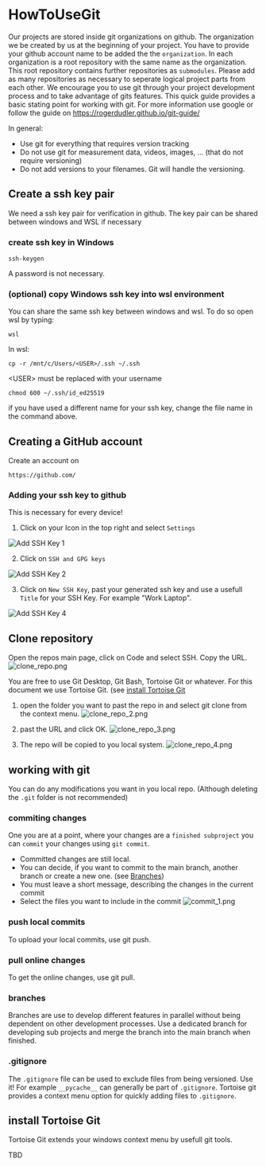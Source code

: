 # HowToUseGit

Our projects are stored inside git organizations on github. The organization we be created by us at the beginning of your project. You have to provide your github account name to be added the the `organization`. In each organization is a root repository with the same name as the organization. This root repository contains further repositories as `submodules`. Please add as many repositories as necessary to seperate logical project parts from each other.
We encourage you to use git through your project development process and to take advantage of gits features.
This quick guide provides a basic stating point for working with git. For more information use google or follow the guide on https://rogerdudler.github.io/git-guide/

In general:
- Use git for everything that requires version tracking
- Do not use git for measurement data, videos, images, ... (that do not require versioning)
- Do not add versions to your filenames. Git will handle the versioning.

## Create a ssh key pair

We need a ssh key pair for verification in github. The key pair can be shared between windows and WSL if necessary

### create ssh key in Windows
```
ssh-keygen
```
A password is not necessary.

### (optional) copy Windows ssh key into wsl environment

You can share the same ssh key between windows and wsl. To do so open wsl by typing:
```
wsl
```

In wsl:

```
cp -r /mnt/c/Users/<USER>/.ssh ~/.ssh
```
\<USER> must be replaced with your username

```
chmod 600 ~/.ssh/id_ed25519
```
if you have used a different name for your ssh key, change the file name in the command above.

## Creating a GitHub account

Create an account on
```
https://github.com/
```

### Adding your ssh key to github

This is necessary for every device!

1. Click on your Icon in the top right and select `Settings`

![Add SSH Key 1](https://github.com/CampusMinden-Projects/HowToUseGit/blob/main/images/add_ssh_key_1.png?raw=true)

2. Click on `SSH and GPG keys`

![Add SSH Key 2](https://github.com/CampusMinden-Projects/HowToUseGit/blob/main/images/add_ssh_key_2.png?raw=true)

3. Click on `New SSH Key`, past your generated ssh key and use a usefull `Title` for your SSH Key. For example "Work Laptop".

![Add SSH Key 4](https://github.com/CampusMinden-Projects/HowToUseGit/blob/main/images/add_ssh_key_4.png?raw=true)

## Clone repository

Open the repos main page, click on Code and select SSH. Copy the URL.
![clone_repo.png](https://raw.githubusercontent.com/CampusMinden-Projects/HowToUseGit/refs/heads/main/images/clone_repo.png)

You are free to use Git Desktop, Git Bash, Tortoise Git or whatever.
For this document we use Tortoise Git. (see [install Tortoise Git](#install-tortoise-git)

1. open the folder you want to past the repo in and select git clone from the context menu.
![clone_repo_2.png](https://github.com/CampusMinden-Projects/HowToUseGit/blob/main/images/clone_repo_2.png?raw=true)

2. past the URL and click OK.
![clone_repo_3.png](https://github.com/CampusMinden-Projects/HowToUseGit/blob/main/images/clone_repo_3.png?raw=true)

3. The repo will be copied to you local system.
![clone_repo_4.png](https://github.com/CampusMinden-Projects/HowToUseGit/blob/main/images/clone_repo_4.png?raw=true)

## working with git

You can do any modifications you want in you local repo. (Although deleting the `.git` folder is not recommended)

### commiting changes

One you are at a point, where your changes are a `finished subproject` you can `commit` your changes using `git commit`. 
- Committed changes are still local. 
- You can decide, if you want to commit to the main branch, another branch or create a new one. (see [Branches](#branches))
- You must leave a short message, describing the changes in the current commit
- Select the files you want to include in the commit
![commit_1.png](https://github.com/CampusMinden-Projects/HowToUseGit/blob/main/images/commit_1.png?raw=true)

### push local commits

To upload your local commits, use git push.

### pull online changes

To get the online changes, use git pull.

### branches

Branches are use to develop different features in parallel without being dependent on other development processes. Use a dedicated branch for developing sub projects and merge the branch into the main branch when finished.

### .gitignore

The `.gitignore` file can be used to exclude files from being versioned. Use it!
For example `__pycache__` can generally be part of `.gitignore`. Tortoise git provides a context menu option for quickly adding files to `.gitignore`.

## install Tortoise Git

Tortoise Git extends your windows context menu by usefull git tools.

TBD
